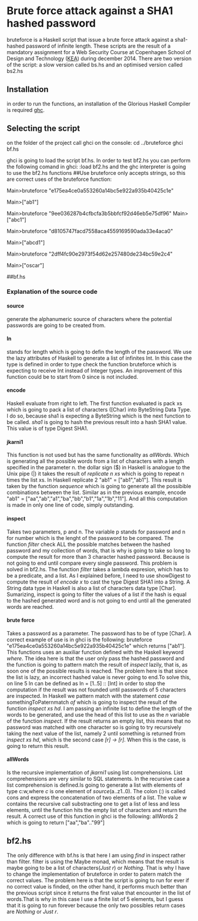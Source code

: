 # Brute force attack against a SHA1 hashed password

bruteforce is a Haskell script that issue a brute force attack against a sha1-hashed password
of infinite length. These scripts are the result of a mandatory assignment for a Web Security Course at Copenhagen School of Design and Technology ([KEA](http://www.kea.dk/da/)) during december 2014. There are two version of the script: a slow version called bs.hs and an optimised version called bs2.hs

## Installation
in order to run the functions, an installation of the Glorious Haskell Compiler is required [ghc](https://www.haskell.org/platform/).

## Selecting the script
on the folder of the project call ghci on the console:
cd ../bruteforce
ghci bf.hs

ghci is going to load the script bf.hs. In order to test bf2.hs you can perform the following comand in ghci:
:load bf2.hs
and the ghc interpreter is going to use the bf2.hs functions
##Use
bruteforce only accepts strings, so this are correct uses of the bruteforce function:

Main>bruteforce "e175ea4ce0a553260a14bc5e922a935b40425c1e"

Main>["ab1"]

Main>bruteforce "9ee036287b4cfbcfa3b5bbfcf92d46eb5e75df96"
Main>["abc1"]

Main>bruteforce "d8105747facd7558aca4559169590ada33e4aca0"

Main>["abcd1"]

Main>bruteforce "2dff4fc90e2973f54d62e257480de234bc59e2c4"

Main>["oscar"]

##bf.hs
### Explanation of the source code
#### source
generate the alphanumeric source of characters where the potential passwords are going to be created from.

#### ln
stands for length which is going to defin the length of the password. We use the lazy attributes of Haskell to generate a list of infinites Int. In this case the type is defined in order to type check the function bruteforce which is expecting to receive Int instead of Integer types. An improvement of this function could be to start from 0 since is not included.

#### encode
Haskell evaluate from right to left. The first function evaluated is pack xs which is going to pack a list of characters ([Char) into ByteString Data Type. I do so, because sha1 is expecting a ByteString which is the next function to be called. _sha1_ is going to hash the previous result into a hash SHA1 value. This value is of type Digest SHA1.
#### jkarni1
This function is not used but has the same functionality as _allWords_. Which is generating all the possible words from a list of characters with a length specified in the parameter n.
the dollar sign ($) in Haskell is analogue to the Unix pipe (|) it takes the result of _replicate n xs_ which is going to repeat n times the list xs. In Haskell replicate 2 "ab1" = ["ab1","ab1"]. This result is taken by the function _sequence_ which is going to generate all the possibible combinations between the list. Similar as in the previous example, encode "ab1" = ["aa","ab","a1","ba","bb","b1","1a","1b","11"]. And all this computation is made in only one line of code, simply outstanding.

#### inspect
Takes two parameters, p and n. The variable p stands for password and n for number which is the lenght of the password to be compared. The function _filter_ check ALL the possible matches between the hashed password and my collection of words, that is why is going to take so long to compute the result for more than 3 character hashed password. Because is not going to end until compare every single password. This problem is solved in bf2.hs. The function _filter_ takes a lambda expresion, which has to be a predicate, and a list. As I explained before, I need to use showDigest to compute the result of _encode x_ to cast the type Digest SHA1 into a String. A String data type in Haskell is also a list of characters data type [Char]. Sumarizing, inspect is going to filter the values of a list if the hash is equal to the hashed generated word and is not going to end until all the generated words are reached.

#### brute force
Takes a password as a parameter. The password has to be of type [Char]. A correct example of use is in ghci is the following:
bruteforce "e175ea4ce0a553260a14bc5e922a935b40425c1e" which returns ["ab1"]. This functions uses an auxiliar function defined with the Haskell keyword _where_. The idea here is that the user only pass the hashed password and the function is going to pattern match the result of _inspect_ lazily, that is, as soon one of the possible results is reached. The problem here is that since the list is lazy, an incorrect hashed value is never going to end.To solve this, on line 5 ln can be defined as ln = [1..5] :: [Int] in order to stop the computation if the result was not founded until passwords of 5 characters are inspected. In Haskell we pattern match with the statement _case_ somethingToPaternmatch _of_ which is going to inspect the result of the function _inspect xs hd_. I am passing an infinite list to define the length of the words to be generated, and use the head of this list to use as the _n_ variable of the function _inspect_. If the result returns an empty list, this means that no password was matched with one character so is going to try recursively taking the next value of the list, namely 2 until something is returned from _inspect xs hd_, which is the second case _[r] -> [r]_. When this is the case, is going to return this result. 

#### allWords
Is the recursive implementation of _jkarni1_ using list comprehensions. List comprehensions are very similar to SQL statements. In the recursive case a list comprehension is defined.Is going to generate a list with elements of type c:w,where _c_ is one element of _source_(a..z1..0). The colon (:) is called cons and express the concatenation of two elements of a list. The value _w_ contains the recursive call substracting one to get a list of less and less elements, until the function hits the empty list of characters and return the result. A correct use of this function in ghci is the following: allWords 2 which is going to return ["aa","ba".."99"]

## bf2.hs
The only difference with bf.hs is that here I am using _find_ in inspect rather than filter. filter is using the Maybe monad, which means that the result is maybe going to be a list of characters(_Just r_) or _Nothing_. That is why I have to change the implementation of bruteforce in order to patern match the correct values. The problem here is that the script is going to run for ever if no correct value is finded, on the other hand, it performs much better than the previous script since it returns the first value that encounter in the list of words.That is why in this case I use a finite list of 5 elements, but I guess that it is going to run forever because the only two possibles return cases are _Nothing_ or _Just r_.
